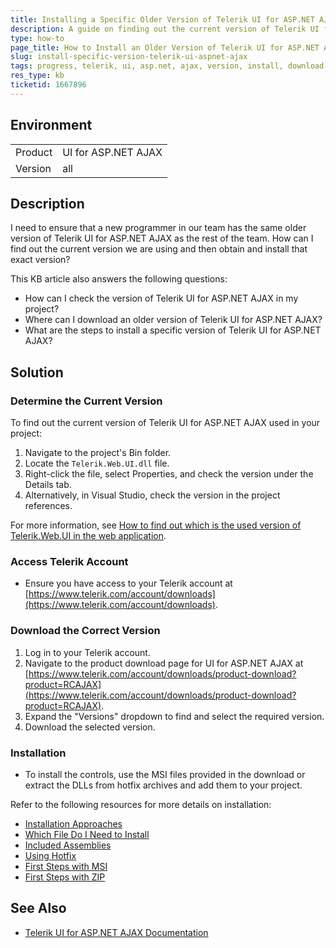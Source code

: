 ```yaml
---
title: Installing a Specific Older Version of Telerik UI for ASP.NET AJAX
description: A guide on finding out the current version of Telerik UI for ASP.NET AJAX used in your project and installing that specific version.
type: how-to
page_title: How to Install an Older Version of Telerik UI for ASP.NET AJAX
slug: install-specific-version-telerik-ui-aspnet-ajax
tags: progress, telerik, ui, asp.net, ajax, version, install, download
res_type: kb
ticketid: 1667896
---
```


## Environment
<table>
<tbody>
<tr>
<td>Product</td>
<td>UI for ASP.NET AJAX</td>
</tr>
<tr>
<td>Version</td>
<td>all</td>
</tr>
</tbody>
</table>

## Description
I need to ensure that a new programmer in our team has the same older version of Telerik UI for ASP.NET AJAX as the rest of the team. How can I find out the current version we are using and then obtain and install that exact version?

This KB article also answers the following questions:
- How can I check the version of Telerik UI for ASP.NET AJAX in my project?
- Where can I download an older version of Telerik UI for ASP.NET AJAX?
- What are the steps to install a specific version of Telerik UI for ASP.NET AJAX?

## Solution

### Determine the Current Version
To find out the current version of Telerik UI for ASP.NET AJAX used in your project:
1. Navigate to the project's Bin folder.
2. Locate the `Telerik.Web.UI.dll` file.
3. Right-click the file, select Properties, and check the version under the Details tab.
4. Alternatively, in Visual Studio, check the version in the project references.

For more information, see [How to find out which is the used version of Telerik.Web.UI in the web application](https://www.telerik.com/products/aspnet-ajax/documentation/knowledge-base/common-assembly-version).

### Access Telerik Account
- Ensure you have access to your Telerik account at [https://www.telerik.com/account/downloads](https://www.telerik.com/account/downloads).

### Download the Correct Version
1. Log in to your Telerik account.
2. Navigate to the product download page for UI for ASP.NET AJAX at [https://www.telerik.com/account/downloads/product-download?product=RCAJAX](https://www.telerik.com/account/downloads/product-download?product=RCAJAX).
3. Expand the "Versions" dropdown to find and select the required version.
4. Download the selected version.

### Installation
- To install the controls, use the MSI files provided in the download or extract the DLLs from hotfix archives and add them to your project.

Refer to the following resources for more details on installation:
- [Installation Approaches](https://www.telerik.com/products/aspnet-ajax/documentation/getting-started/installation/installation-approaches)
- [Which File Do I Need to Install](https://www.telerik.com/products/aspnet-ajax/documentation/getting-started/installation/which-file-do-i-need-to-install)
- [Included Assemblies](https://www.telerik.com/products/aspnet-ajax/documentation/getting-started/installation/included-assemblies)
- [Using Hotfix](https://www.telerik.com/products/aspnet-ajax/documentation/getting-started/installation/using-hotfix)
- [First Steps with MSI](https://www.telerik.com/products/aspnet-ajax/documentation/getting-started/first-steps-msi)
- [First Steps with ZIP](https://www.telerik.com/products/aspnet-ajax/documentation/getting-started/first-steps-zip)

## See Also
- [Telerik UI for ASP.NET AJAX Documentation](https://docs.telerik.com/aspnet-ajax/introduction)

